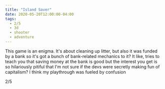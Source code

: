```yaml
---
title: "Island Saver"
date: 2020-05-20T12:00:00-04:00
tags:
  - 2/5
  - 3d
  - shooter
  - adventure
---
```


This game is an enigma. It's about cleaning up litter, but also it was funded by a bank so it's got a bunch of bank-related mechanics to it? It like, tries to teach you that saving money at the bank is good but the interest you get is so hilariously pitiful that I'm not sure if the devs were secretly making fun of capitalism? I think my playthrough was fueled by confusion

2/5
